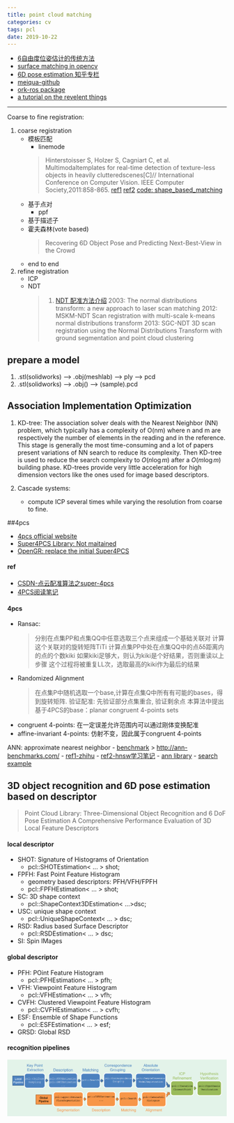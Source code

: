 ```yaml
---
title: point cloud matching
categories: cv
tags: pcl
date: 2019-10-22
---
```


- [6自由度位姿估计的传统方法](https://www.zhihu.com/question/63159179)
- [surface matching in opencv](https://docs.opencv.org/3.0-beta/modules/surface_matching/doc/surface_matching.html)
- [6D pose estimation 知乎专栏](https://zhuanlan.zhihu.com/6d-pose)
- [meiqua-github](https://github.com/meiqua/6DPose)
- [ork-ros package](http://wg-perception.github.io/object_recognition_core/install.html#install)
- [a tutorial on the revelent things](http://www.sci.utah.edu/~shireen/tutorials.html)

---

Coarse to fine registration:

1. coarse registration
	- 模板匹配
		- linemode
		> Hinterstoisser S, Holzer S, Cagniart C, et al. Multimodaltemplates for real-time detection of texture-less objects in heavily clutteredscenes[C]// International Conference on Computer Vision. IEEE Computer Society,2011:858-865.
		> [ref1](https://blog.csdn.net/zmdsjtu/article/details/79933822)
		> [ref2](https://blog.csdn.net/haithink/article/details/88396670)
		> [code: shape_based_matching](https://github.com/meiqua/shape_based_matching)
	- 基于点对
		- ppf
	- 基于描述子
	- 霍夫森林(vote based)
		> Recovering 6D Object Pose and Predicting Next-Best-View in the Crowd
	- end to end
2. refine registration
	- ICP
	- NDT
		> 1. [NDT 配准方法介绍](https://www.cnblogs.com/li-yao7758258/p/10705228.html)
		> 2003: The normal distributions transform: a new approach to laser scan matching
		> 2012: MSKM-NDT Scan registration with multi-scale k-means normal distributions transform
		> 2013: SGC-NDT 3D scan registration using the Normal Distributions Transform with ground segmentation and point cloud clustering




## prepare a model

1. .stl(solidworks) -->  .obj(meshlab)  --> ply --> pcd
2. .stl(solidworks)  --> .obj()	--> (sample).pcd

## Association Implementation Optimization

1. KD-tree: The association solver deals with the Nearest Neighbor (NN) problem, which typically has a complexity of O(nm) where n and m are respectively the number of elements in the reading and in the reference. This stage is generally the most time-consuming and a lot of papers present variations of NN search to reduce its complexity. Then KD-tree is used to reduce the search complexity to $O(n\log m)$ after a $O(m \log m)$ building phase. KD-trees provide very little acceleration for high dimension vectors like the ones used for image based descriptors.

2. Cascade systems:
	- compute ICP several times while varying the resolution from coarse to fine.

##4pcs



- [4pcs official website](http://graphics.stanford.edu/~niloy/research/fpcs/fpcs_sig_08.html)
- [Super4PCS Library: Not maitained ](http://nmellado.github.io/Super4PCS/)
- [OpenGR: replace the initial Super4PCS](https://storm-irit.github.io/OpenGR/index.html)

#### ref

- [CSDN-点云配准算法之super-4pcs](https://blog.csdn.net/peach_blossom/article/details/80955343)
- [4PCS阅读笔记](https://blog.csdn.net/Ha_ku/article/details/79480613)

#### 4pcs

- Ransac:
	> 分别在点集PP和点集QQ中任意选取三个点来组成一个基础关联对
	> 计算这个关联对的旋转矩阵TiTi
	> 计算点集PP中处在点集QQ中的点δδ距离内的点的个数kiki
	> 如果kiki足够大，则认为kiki是个好结果，否则重读以上步骤
	> 这个过程将被重复LL次，选取最高的kiki作为最后的结果
- Randomized Alignment
	> 在点集P中随机选取一个base,计算在点集Q中所有有可能的bases，得到旋转矩阵.
	> 验证配准: 先验证部分点集重合, 验证剩余点
	> 本算法中提出基于4PCS的base：planar congruent 4-points sets
- congruent 4-points: 在一定误差允许范围内可以通过刚体变换配准
- affine-invariant 4-points: 仿射不变，因此属于congruent 4-points

ANN: approximate nearest neighbor
	- [benchmark](https://github.com/erikbern/ann-benchmarks)
	> http://ann-benchmarks.com/
	- [ref1-zhihu](https://zhuanlan.zhihu.com/p/37381294)
	- [ref2-hnsw学习笔记](https://www.ryanligod.com/2018/11/27/2018-11-27%20HNSW%20%E4%BB%8B%E7%BB%8D/)
	- [ann library](http://www.cs.umd.edu/~mount/ANN/)
	- [search example](https://thomasdelteil.github.io/VisualSearch_MXNet/)



## 3D object recognition and 6D pose estimation based on descriptor

> Point Cloud Library: Three-Dimensional Object Recognition and 6 DoF Pose Estimation
> A Comprehensive Performance Evaluation of 3D Local Feature Descriptors

#### local descriptor

- SHOT: Signature of Histograms of Orientation
	- pcl::SHOTEstimation< ... > shot;
- FPFH: Fast Point Feature Histogram
	- geometry based descriptors: PFH/VFH/FPFH
	- pcl::FPFHEstimation< ... > shot;
- SC: 3D shape context
	- pcl::ShapeContext3DEstimation< ...>dsc;
- USC: unique shape context
	- pcl::UniqueShapeContext< ... > dsc;
- RSD: Radius based Surface Descriptor
	- pcl::RSDEstimation< ... > dsc;
- SI: Spin IMages

#### global descriptor

- PFH: POint Feature Histogram
	- pcl::PFHEstimation< ... > pfh;
- VFH: Viewpoint Feature Histogram
	- pcl::VFHEstimation< ... > vfh;
- CVFH: Clustered Viewpoint Feature Histogram
	- pcl::CVFHEstimation< ... > cvfh;
 - ESF: Ensemble of Shape Functions
	- pcl::ESFEstimation< ... > esf;
- GRSD: Global RSD

####  recognition pipelines

![pipelines](pics/pipelines.png)










